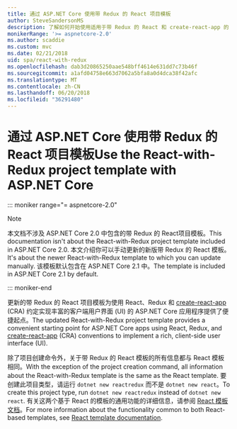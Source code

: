 ```yaml
---
title: 通过 ASP.NET Core 使用带 Redux 的 React 项目模板
author: SteveSandersonMS
description: 了解如何开始使用适用于带 Redux 的 React 和 create-react-app 的 ASP.NET Core 单页应用程序 (SPA) 项目模板。
monikerRange: '>= aspnetcore-2.0'
ms.author: scaddie
ms.custom: mvc
ms.date: 02/21/2018
uid: spa/react-with-redux
ms.openlocfilehash: dab3d20865250aae548bff4614e631dd7c73b46f
ms.sourcegitcommit: a1afd04758e663d7062a5bfa8a0d4dca38f42afc
ms.translationtype: MT
ms.contentlocale: zh-CN
ms.lasthandoff: 06/20/2018
ms.locfileid: "36291480"
---
```

# <a name="use-the-react-with-redux-project-template-with-aspnet-core"></a><span data-ttu-id="77773-103">通过 ASP.NET Core 使用带 Redux 的 React 项目模板</span><span class="sxs-lookup"><span data-stu-id="77773-103">Use the React-with-Redux project template with ASP.NET Core</span></span>

::: moniker range="= aspnetcore-2.0"

> [!NOTE]
> <span data-ttu-id="77773-104">本文档不涉及 ASP.NET Core 2.0 中包含的带 Redux 的 React项目模板。</span><span class="sxs-lookup"><span data-stu-id="77773-104">This documentation isn't about the React-with-Redux project template included in ASP.NET Core 2.0.</span></span> <span data-ttu-id="77773-105">本文介绍你可以手动更新的新版带 Redux 的 React 模板。</span><span class="sxs-lookup"><span data-stu-id="77773-105">It's about the newer React-with-Redux template to which you can update manually.</span></span> <span data-ttu-id="77773-106">该模板默认包含在 ASP.NET Core 2.1 中。</span><span class="sxs-lookup"><span data-stu-id="77773-106">The template is included in ASP.NET Core 2.1 by default.</span></span>

::: moniker-end

<span data-ttu-id="77773-107">更新的带 Redux 的 React 项目模板为使用 React、Redux 和 [create-react-app](https://github.com/facebookincubator/create-react-app) (CRA) 约定实现丰富的客户端用户界面 (UI) 的 ASP.NET Core 应用程序提供了便捷起点。</span><span class="sxs-lookup"><span data-stu-id="77773-107">The updated React-with-Redux project template provides a convenient starting point for ASP.NET Core apps using React, Redux, and [create-react-app](https://github.com/facebookincubator/create-react-app) (CRA) conventions to implement a rich, client-side user interface (UI).</span></span>

<span data-ttu-id="77773-108">除了项目创建命令外，关于带 Redux 的 React 模板的所有信息都与 React 模板相同。</span><span class="sxs-lookup"><span data-stu-id="77773-108">With the exception of the project creation command, all information about the React-with-Redux template is the same as the React template.</span></span> <span data-ttu-id="77773-109">要创建此项目类型，请运行 `dotnet new reactredux` 而不是 `dotnet new react`。</span><span class="sxs-lookup"><span data-stu-id="77773-109">To create this project type, run `dotnet new reactredux` instead of `dotnet new react`.</span></span> <span data-ttu-id="77773-110">有关这两个基于 React 的模板的通用功能的详细信息，请参阅 [React 模板文档](xref:spa/react)。</span><span class="sxs-lookup"><span data-stu-id="77773-110">For more information about the functionality common to both React-based templates, see [React template documentation](xref:spa/react).</span></span>
